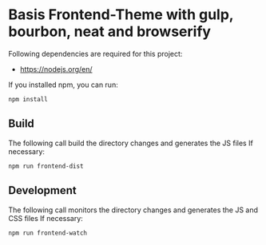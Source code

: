 # Basis Frontend-Theme with gulp, bourbon, neat and browserify

Following dependencies are required for this project:

* https://nodejs.org/en/

If you installed npm, you can run:

```shell
npm install
```

## Build

The following call build the directory changes and generates the JS files
If necessary:

```shell
npm run frontend-dist
```


## Development

The following call monitors the directory changes and generates the JS and CSS files
If necessary:

```shell
npm run frontend-watch
```


